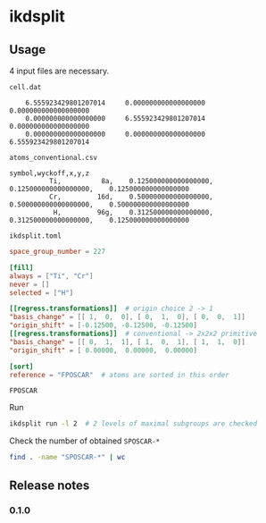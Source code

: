 # ikdsplit

## Usage

4 input files are necessary.

`cell.dat`

```
    6.555923429801207014     0.000000000000000000     0.000000000000000000
    0.000000000000000000     6.555923429801207014     0.000000000000000000
    0.000000000000000000     0.000000000000000000     6.555923429801207014
```

`atoms_conventional.csv`

```csv
symbol,wyckoff,x,y,z
          Ti,          8a,    0.125000000000000000,    0.125000000000000000,    0.125000000000000000
          Cr,         16d,    0.500000000000000000,    0.500000000000000000,    0.500000000000000000
           H,         96g,    0.312500000000000000,    0.312500000000000000,    0.125000000000000000
```

`ikdsplit.toml`

```toml
space_group_number = 227

[fill]
always = ["Ti", "Cr"]
never = []
selected = ["H"]

[[regress.transformations]]  # origin choice 2 -> 1
"basis_change" = [[ 1,  0,  0], [ 0,  1,  0], [ 0,  0,  1]]
"origin_shift" = [-0.12500, -0.12500, -0.12500]
[[regress.transformations]]  # conventional -> 2x2x2 primitive
"basis_change" = [[ 0,  1,  1], [ 1,  0,  1], [ 1,  1,  0]]
"origin_shift" = [ 0.00000,  0.00000,  0.00000]

[sort]
reference = "FPOSCAR"  # atoms are sorted in this order
```

`FPOSCAR`

Run

```bash
ikdsplit run -l 2  # 2 levels of maximal subgroups are checked
```

Check the number of obtained `SPOSCAR-*`

```bash
find . -name "SPOSCAR-*" | wc
```

## Release notes

### 0.1.0
